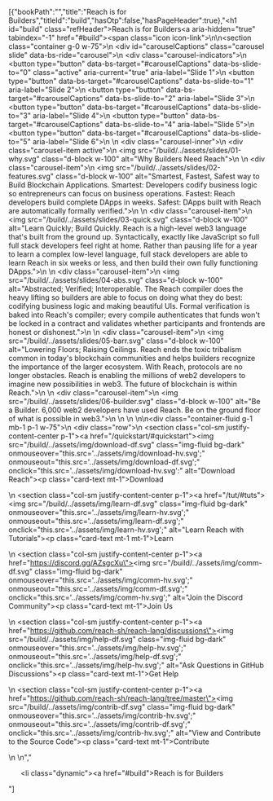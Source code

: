 [{"bookPath":"","title":"Reach is for Builders","titleId":"build","hasOtp":false,"hasPageHeader":true},"<h1 id=\"build\" class=\"refHeader\">Reach is for Builders<a aria-hidden=\"true\" tabindex=\"-1\" href=\"#build\"><span class=\"icon icon-link\"></span></a></h1>\n<style>.card-text {\ncolor: #d1e3f0;\nfont-weight: 700;\nfont-size: 12px;\n}\n.img-fluid:hover + p {\ncolor: #4536da;\n}</style>\n<section class=\"container g-0 w-75\">\n  <div id=\"carouselCaptions\" class=\"carousel slide\" data-bs-ride=\"carousel\">\n    <div class=\"carousel-indicators\">\n      <button type=\"button\" data-bs-target=\"#carouselCaptions\" data-bs-slide-to=\"0\" class=\"active\" aria-current=\"true\" aria-label=\"Slide 1\"></button>\n      <button type=\"button\" data-bs-target=\"#carouselCaptions\" data-bs-slide-to=\"1\" aria-label=\"Slide 2\"></button>\n      <button type=\"button\" data-bs-target=\"#carouselCaptions\" data-bs-slide-to=\"2\" aria-label=\"Slide 3\"></button>\n      <button type=\"button\" data-bs-target=\"#carouselCaptions\" data-bs-slide-to=\"3\" aria-label=\"Slide 4\"></button>\n      <button type=\"button\" data-bs-target=\"#carouselCaptions\" data-bs-slide-to=\"4\" aria-label=\"Slide 5\"></button>\n      <button type=\"button\" data-bs-target=\"#carouselCaptions\" data-bs-slide-to=\"5\" aria-label=\"Slide 6\"></button>\n    </div>\n    <div class=\"carousel-inner\">\n      <div class=\"carousel-item active\">\n        <img src=\"/build/../assets/slides/01-why.svg\" class=\"d-block w-100\" alt=\"Why Builders Need Reach\">\n      </div>\n      <div class=\"carousel-item\">\n        <img src=\"/build/../assets/slides/02-features.svg\" class=\"d-block w-100\" alt=\"Smartest, Fastest, Safest way to Build Blockchain Applications. Smartest: Developers codify business logic so entrepreneurs can focus on business operations. Fastest: Reach developers build complete DApps in weeks. Safest: DApps built with Reach are automatically formally verified.\">\n      </div>\n      <div class=\"carousel-item\">\n        <img src=\"/build/../assets/slides/03-quick.svg\" class=\"d-block w-100\" alt=\"Learn Quickly; Build Quickly. Reach is a high-level web3 language that's built from the ground up. Syntactically, exactly like JavaScript so full full stack developers feel right at home. Rather than pausing life for a year to learn a complex low-level language, full stack developers are able to learn Reach in six weeks or less, and then build their own fully functioning DApps.\">\n      </div>\n      <div class=\"carousel-item\">\n        <img src=\"/build/../assets/slides/04-abs.svg\" class=\"d-block w-100\" alt=\"Abstracted; Verified; Interoperable. The Reach compiler does the heavy lifting so builders are able to focus on doing what they do best: codifying business logic and making beautiful UIs. Formal verification is baked into Reach's compiler; every compile authenticates that funds won't be locked in a contract and validates whether participants and frontends are honest or dishonest.\">\n      </div>\n      <div class=\"carousel-item\">\n        <img src=\"/build/../assets/slides/05-barr.svg\" class=\"d-block w-100\" alt=\"Lowering Floors; Raising Ceilings. Reach ends the toxic tribalism common in today's blockchain communities and helps builders recognize the importance of the larger ecosystem. With Reach, protocols are no longer obstacles. Reach is enabling the millions of web2 developers to imagine new possibilities in web3. The future of blockchain is within Reach.\">\n      </div>\n      <div class=\"carousel-item\">\n        <img src=\"/build/../assets/slides/06-builder.svg\" class=\"d-block w-100\" alt=\"Be a Builder. 6,000 web2 developers have used Reach. Be on the ground floor of what is possible in web3.\">\n      </div>\n    </div>\n  </div>\n</section>\n<div class=\"container-fluid g-1 mb-1 p-1 w-75\">\n  <div class=\"row\">\n    <section class=\"col-sm justify-content-center p-1\"><a href=\"/quickstart/#quickstart\"><img src=\"/build/../assets/img/download-df.svg\" class=\"img-fluid bg-dark\" onmouseover=\"this.src='../assets/img/download-hv.svg';\" onmouseout=\"this.src='../assets/img/download-df.svg';\" onclick=\"this.src='../assets/img/download-hv.svg':\" alt=\"Download Reach\"><p class=\"card-text mt-1\">Download</p></a></section>\n    <section class=\"col-sm justify-content-center p-1\"><a href=\"/tut/#tuts\"><img src=\"/build/../assets/img/learn-df.svg\" class=\"img-fluid bg-dark\" onmouseover=\"this.src='../assets/img/learn-hv.svg';\" onmouseout=\"this.src='../assets/img/learn-df.svg';\" onclick=\"this.src='../assets/img/learn-hv.svg';\" alt=\"Learn Reach with Tutorials\"><p class=\"card-text mt-1 mt-1\">Learn</p></a></section>\n    <section class=\"col-sm justify-content-center p-1\"><a href=\"https://discord.gg/AZsgcXu\"><img src=\"/build/../assets/img/comm-df.svg\" class=\"img-fluid bg-dark\" onmouseover=\"this.src='../assets/img/comm-hv.svg';\" onmouseout=\"this.src='../assets/img/comm-df.svg';\" onclick=\"this.src='../assets/img/comm-hv.svg';\" alt=\"Join the Discord Community\"><p class=\"card-text mt-1\">Join Us</p></a></section>\n    <section class=\"col-sm justify-content-center p-1\"><a href=\"https://github.com/reach-sh/reach-lang/discussions\"><img src=\"/build/../assets/img/help-df.svg\" class=\"img-fluid bg-dark\" onmouseover=\"this.src='../assets/img/help-hv.svg';\" onmouseout=\"this.src='../assets/img/help-df.svg';\" onclick=\"this.src='../assets/img/help-hv.svg';\" alt=\"Ask Questions in GitHub Discussions\"><p class=\"card-text mt-1\">Get Help</p></a></section>\n    <section class=\"col-sm justify-content-center p-1\"><a href=\"https://github.com/reach-sh/reach-lang/tree/master\"><img src=\"/build/../assets/img/contrib-df.svg\" class=\"img-fluid bg-dark\" onmouseover=\"this.src='../assets/img/contrib-hv.svg';\" onmouseout=\"this.src='../assets/img/contrib-df.svg';\" onclick=\"this.src='../assets/img/contrib-hv.svg';\" alt=\"View and Contribute to the Source Code\"><p class=\"card-text mt-1\">Contribute</p></a></section>\n  </div>\n</div>","<ul><li class=\"dynamic\"><a href=\"#build\">Reach is for Builders</a></li></ul>"]